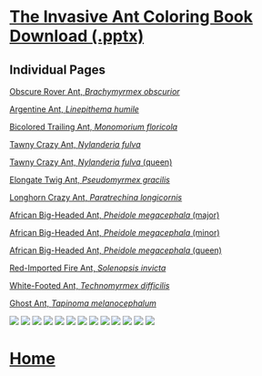 
# [The Invasive Ant Coloring Book Download (.pptx)](Invasive_Ant_Coloring_book.pptx)

## Individual Pages
[Obscure Rover Ant, *Brachymyrmex obscurior*](B_obscurior.JPG)

[Argentine Ant, *Linepithema humile*](L_humile.JPG)

[Bicolored Trailing Ant, *Monomorium floricola*](M_floricola.JPG)

[Tawny Crazy Ant, *Nylanderia fulva*](N_fulva.JPG)

[Tawny Crazy Ant, *Nylanderia fulva* (queen)](N_fulva_queen.JPG)

[Elongate Twig Ant, *Pseudomyrmex gracilis*](P_gracilis.JPG)

[Longhorn Crazy Ant, *Paratrechina longicornis*](P_longicornis.JPG)

[African Big-Headed Ant, *Pheidole megacephala* (major)](P_megacephala_major.JPG)

[African Big-Headed Ant, *Pheidole megacephala* (minor)](P_megacephala_minor.JPG)

[African Big-Headed Ant, *Pheidole megacephala* (queen)](P_megacephala_queen.JPG)

[Red-Imported Fire Ant, *Solenopsis invicta*](S_invicta.JPG)

[White-Footed Ant, *Technomyrmex difficilis*](T_difficilis.JPG)

[Ghost Ant, *Tapinoma melanocephalum*](T_melanocephalum.JPG)

<img src="B_obscurior.JPG"> 
<img src="L_humile.JPG"> 
<img src="M_floricola.JPG">
<img src="N_fulva.JPG"> 
<img src="N_fulva_queen.JPG"> 
<img src="P_gracilis.JPG">
<img src="P_longicornis.JPG"> 
<img src="P_megacephala_major.JPG"> 
<img src="P_megacephala_minor.JPG">
<img src="P_megacephala_queen.JPG"> 
<img src="S_invicta.JPG"> 
<img src="T_difficilis.JPG">
<img src="T_melanocephalum.JPG">

# [Home](https://jlwilliants.github.io/)
